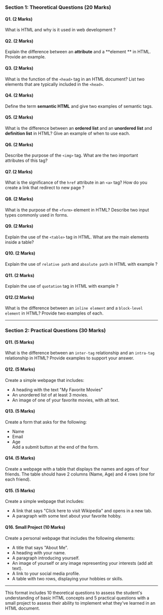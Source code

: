 
### **Section 1: Theoretical Questions (20 Marks)**

#### **Q1.** (2 Marks)  
What is HTML and why is it used in web development ?

#### **Q2.** (2 Marks)  
Explain the difference between an **attribute** and a **element ** in HTML. Provide an example.

#### **Q3.** (2 Marks)  
What is the function of the `<head>` tag in an HTML document? List two elements that are typically included in the `<head>`.

#### **Q4.** (2 Marks)  
Define the term **semantic HTML** and give two examples of semantic tags.

#### **Q5.** (2 Marks)  
What is the difference between an **ordered list** and an **unordered list** and **definition list**  in HTML? Give an example of when to use each.

#### **Q6.** (2 Marks)  
Describe the purpose of the `<img>` tag. What are the two important attributes of this tag?

#### **Q7.** (2 Marks)  
What is the significance of the `href` attribute in an `<a>` tag? How do you create a link that redirect to new page ?

#### **Q8.** (2 Marks)  
What is the purpose of the `<form>` element in HTML? Describe two input types commonly used in forms.

#### **Q9.** (2 Marks)  
Explain the use of the `<table>` tag in HTML. What are the main elements inside a table?

#### **Q10.** (2 Marks)  
Explain the use of `relative path`  and `absolute path` in HTML with example ?

#### **Q11.** (2 Marks)  
Explain the use of `quotation` tag in HTML with example ?

#### **Q12.**(2 Marks)
What is the difference between an `inline element` and a `block-level element` in HTML? Provide two examples of each.

---

### **Section 2: Practical Questions (30 Marks)**

#### **Q11.** (5 Marks)  
What is the difference between an `inter-tag` relationship and an `intra-tag` relationship in HTML? 
Provide examples to support your answer.

#### **Q12.** (5 Marks)  
Create a simple webpage that includes:
- A heading with the text "My Favorite Movies"
- An unordered list of at least 3 movies.
- An image of one of your favorite movies, with alt text.

#### **Q13.** (5 Marks)  
Create a form that asks for the following:
- Name
- Email
- Age  
Add a submit button at the end of the form.

#### **Q14.** (5 Marks)  
Create a webpage with a table that displays the names and ages of four friends. The table should have 2 columns (Name, Age) and 4 rows (one for each friend).

#### **Q15.** (5 Marks)  
Create a simple webpage that includes:
- A link that says "Click here to visit Wikipedia" and opens in a new tab.
- A paragraph with some text about your favorite hobby.

#### **Q16. Small Project** (10 Marks)  
Create a personal webpage that includes the following elements:
- A title that says "About Me".
- A heading with your name.
- A paragraph introducing yourself.
- An image of yourself or any image representing your interests (add alt text).
- A link to your social media profile.
- A table with two rows, displaying your hobbies or skills.

---

This format includes 10 theoretical questions to assess the student's understanding of basic HTML concepts and 5 practical questions with a small project to assess their ability to implement what they’ve learned in an HTML document.
